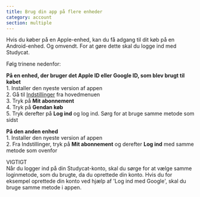 ```yaml
---
title: Brug din app på flere enheder
category: account
section: multiple 
---
```

Hvis du køber på en Apple-enhed, kan du få adgang til dit køb på en Android-enhed. Og omvendt. For at gøre dette skal du logge ind med Studycat.


Følg trinene nedenfor:


  
**På en enhed, der bruger det Apple ID eller Google ID, som blev brugt til købet**  
1\. Installer den nyeste version af appen  
2\. Gå til [Indstillinger](https://help.studycat.com/hc/en-us/articles/34518228622105) fra hovedmenuen   
3\. Tryk på **Mit abonnement**  
4\. Tryk på **Gendan køb**  
5\. Tryk derefter på **Log ind** og log ind. Sørg for at bruge samme metode som sidst


  
**På den anden enhed**  
1\. Installer den nyeste version af appen  
2\. Fra Indstillinger, tryk på **Mit abonnement** og derefter **Log ind** med samme metode som ovenfor
  
VIGTIGT  
Når du logger ind på din Studycat-konto, skal du sørge for at vælge samme loginmetode, som du brugte, da du oprettede din konto. Hvis du for eksempel oprettede din konto ved hjælp af 'Log ind med Google', skal du bruge samme metode i appen.